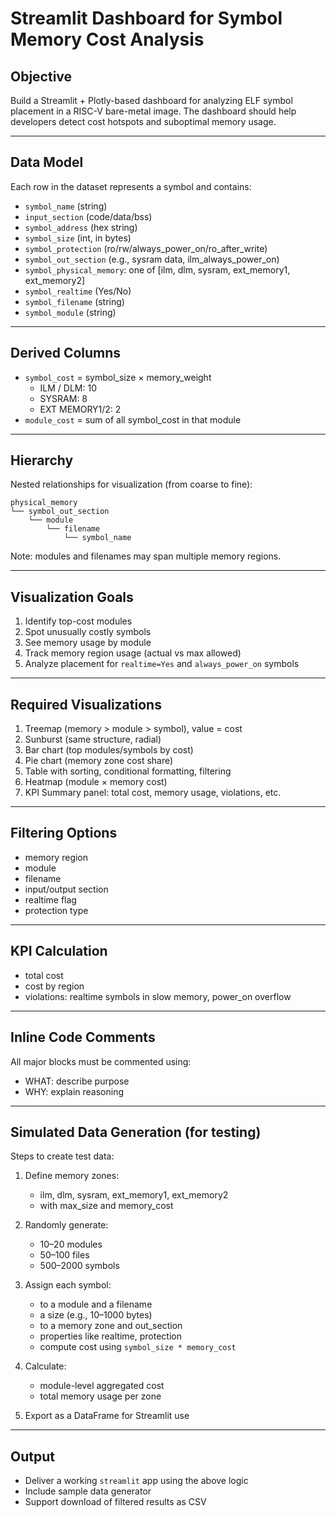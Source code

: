 
# Streamlit Dashboard for Symbol Memory Cost Analysis

## Objective
Build a Streamlit + Plotly-based dashboard for analyzing ELF symbol placement in a RISC-V bare-metal image. The dashboard should help developers detect cost hotspots and suboptimal memory usage.

---

## Data Model
Each row in the dataset represents a symbol and contains:

- `symbol_name` (string)
- `input_section` (code/data/bss)
- `symbol_address` (hex string)
- `symbol_size` (int, in bytes)
- `symbol_protection` (ro/rw/always_power_on/ro_after_write)
- `symbol_out_section` (e.g., sysram data, ilm_always_power_on)
- `symbol_physical_memory`: one of [ilm, dlm, sysram, ext_memory1, ext_memory2]
- `symbol_realtime` (Yes/No)
- `symbol_filename` (string)
- `symbol_module` (string)

---

## Derived Columns
- `symbol_cost` = symbol_size × memory_weight
    - ILM / DLM: 10
    - SYSRAM: 8
    - EXT MEMORY1/2: 2
- `module_cost` = sum of all symbol_cost in that module

---

## Hierarchy
Nested relationships for visualization (from coarse to fine):

```
physical_memory
└── symbol_out_section
    └── module
        └── filename
            └── symbol_name
```

Note: modules and filenames may span multiple memory regions.

---

## Visualization Goals
1. Identify top-cost modules
2. Spot unusually costly symbols
3. See memory usage by module
4. Track memory region usage (actual vs max allowed)
5. Analyze placement for `realtime=Yes` and `always_power_on` symbols

---

## Required Visualizations
1. Treemap (memory > module > symbol), value = cost
2. Sunburst (same structure, radial)
3. Bar chart (top modules/symbols by cost)
4. Pie chart (memory zone cost share)
5. Table with sorting, conditional formatting, filtering
6. Heatmap (module × memory cost)
7. KPI Summary panel: total cost, memory usage, violations, etc.

---

## Filtering Options
- memory region
- module
- filename
- input/output section
- realtime flag
- protection type

---

## KPI Calculation
- total cost
- cost by region
- violations: realtime symbols in slow memory, power_on overflow

---

## Inline Code Comments
All major blocks must be commented using:
- WHAT: describe purpose
- WHY: explain reasoning

---

## Simulated Data Generation (for testing)

Steps to create test data:

1. Define memory zones:
   - ilm, dlm, sysram, ext_memory1, ext_memory2
   - with max_size and memory_cost

2. Randomly generate:
   - 10–20 modules
   - 50–100 files
   - 500–2000 symbols

3. Assign each symbol:
   - to a module and a filename
   - a size (e.g., 10–1000 bytes)
   - to a memory zone and out_section
   - properties like realtime, protection
   - compute cost using `symbol_size * memory_cost`

4. Calculate:
   - module-level aggregated cost
   - total memory usage per zone

5. Export as a DataFrame for Streamlit use

---

## Output
- Deliver a working `streamlit` app using the above logic
- Include sample data generator
- Support download of filtered results as CSV
